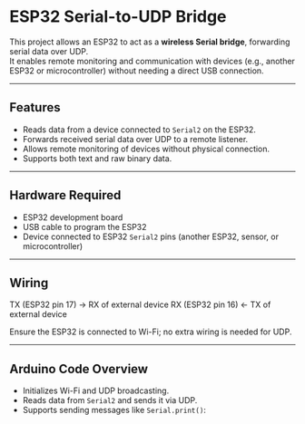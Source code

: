 # ESP32 Serial-to-UDP Bridge

This project allows an ESP32 to act as a **wireless Serial bridge**, forwarding serial data over UDP.  
It enables remote monitoring and communication with devices (e.g., another ESP32 or microcontroller) without needing a direct USB connection.

---

## Features

- Reads data from a device connected to `Serial2` on the ESP32.
- Forwards received serial data over UDP to a remote listener.
- Allows remote monitoring of devices without physical connection.
- Supports both text and raw binary data.

---

## Hardware Required

- ESP32 development board  
- USB cable to program the ESP32  
- Device connected to ESP32 `Serial2` pins (another ESP32, sensor, or microcontroller)  

---

## Wiring

TX (ESP32 pin 17) → RX of external device
RX (ESP32 pin 16) ← TX of external device

Ensure the ESP32 is connected to Wi-Fi; no extra wiring is needed for UDP.

---

## Arduino Code Overview

- Initializes Wi-Fi and UDP broadcasting.  
- Reads data from `Serial2` and sends it via UDP.  
- Supports sending messages like `Serial.print()`:



